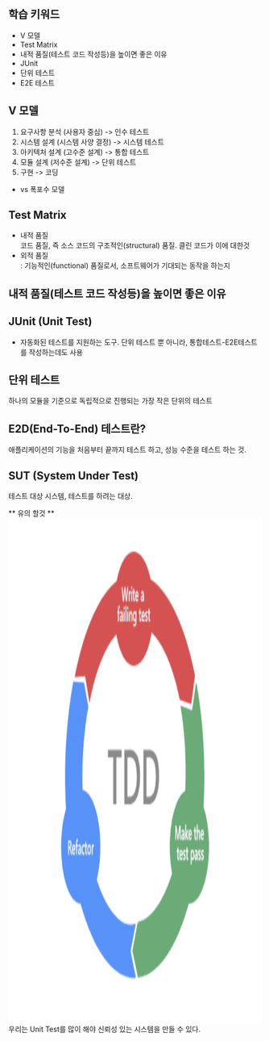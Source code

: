 ## 학습 키워드
- V 모델
- Test Matrix
- 내적 품질(테스트 코드 작성등)을 높이면 좋은 이유
- JUnit
- 단위 테스트
- E2E 테스트

## V 모델
1. 요구사항 분석 (사용자 중심) -> 인수 테스트
2. 시스템 설계 (시스템 사양 결정) -> 시스템 테스트
3. 아키텍처 설계 (고수준 설계) -> 통합 테스트
4. 모듈 설계 (저수준 설계) -> 단위 테스트
5. 구현 -> 코딩

* vs 폭포수 모델

## Test Matrix
* 내적 품질   
코드 품질, 즉 소스 코드의 구조적인(structural) 품질. 클린 코드가 이에 대한것
* 외적 품질   
: 기능적인(functional) 품질로서, 소프트웨어가 기대되는 동작을 하는지

## 내적 품질(테스트 코드 작성등)을 높이면 좋은 이유

## JUnit (Unit Test)
* 자동화된 테스트를 지원하는 도구. 단위 테스트 뿐 아니라, 통합테스트-E2E테스트를 작성하는데도 사용

## 단위 테스트   
하나의 모듈을 기준으로 독립적으로 진행되는 가장 작은 단위의 테스트

## E2D(End-To-End) 테스트란?   
애플리케이션의 기능을 처음부터 끝까지 테스트 하고, 성능 수준을 테스트 하는 것.

## SUT (System Under Test)
테스트 대상 시스템, 테스트를 하려는 대상.

** 유의 할것 **
<img src="image-1.png" width="3000" height="1000">   
우리는 Unit Test를 많이 해야 신뢰성 있는 시스템을 만들 수 있다.